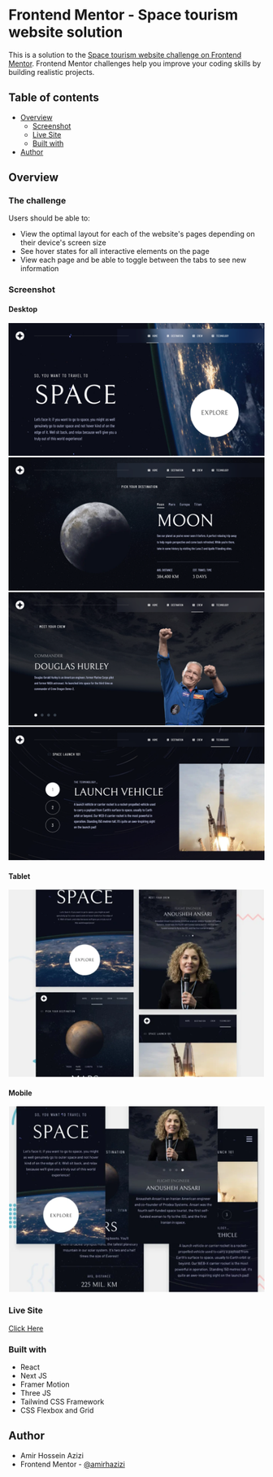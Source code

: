 # Frontend Mentor - Space tourism website solution

This is a solution to the [Space tourism website challenge on Frontend Mentor](https://www.frontendmentor.io/challenges/space-tourism-multipage-website-gRWj1URZ3). Frontend Mentor challenges help you improve your coding skills by building realistic projects.

## Table of contents

- [Overview](#overview)
  - [Screenshot](#screenshot)
  - [Live Site](#livesite)
  - [Built with](#built-with)
- [Author](#author)

## Overview

### The challenge

Users should be able to:

- View the optimal layout for each of the website's pages depending on their device's screen size
- See hover states for all interactive elements on the page
- View each page and be able to toggle between the tabs to see new information

### Screenshot

#### Desktop

![screenshot](./public/Home-page.png)
![screenshot](./public/Destination-page.png)
![screenshot](./public/Crew-page.png)
![screenshot](./public/Technology-page.png)

#### Tablet

![screenshot](./public/Preview%20Tablet.png)

#### Mobile

![screenshot](./public/Preview%20Mobile.png)

### Live Site

[Click Here](https://vermillion-narwhal-2cc999.netlify.app/)

### Built with

- React
- Next JS
- Framer Motion
- Three JS
- Tailwind CSS Framework
- CSS Flexbox and Grid

## Author

- Amir Hossein Azizi
- Frontend Mentor - [@amirhazizi](https://www.frontendmentor.io/profile/amirhazizi)

